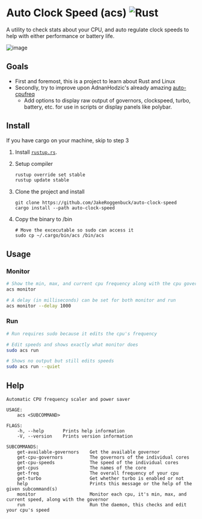 # Auto Clock Speed (acs) ![Rust](https://img.shields.io/github/workflow/status/jakeroggenbuck/auto-clock-speed/Rust?style=for-the-badge)
 A utility to check stats about your CPU, and auto regulate clock speeds to help with either performance or battery life.
 
![image](https://user-images.githubusercontent.com/35516367/125746973-e8537607-f265-414f-be37-479d68ac1f7d.png)


## Goals
- First and foremost, this is a project to learn about Rust and Linux
- Secondly, try to improve upon AdnanHodzic's already amazing [auto-cpufreq](https://github.com/AdnanHodzic/auto-cpufreq)
    - Add options to display raw output of governors, clockspeed, turbo, battery, etc. for use in scripts or display panels like polybar.

## Install
If you have cargo on your machine, skip to step 3

1. Install [`rustup.rs`](https://rustup.rs/).

2. Setup compiler
   ```sh
   rustup override set stable
   rustup update stable
   ```

3. Clone the project and install
   ```
   git clone https://github.com/JakeRoggenbuck/auto-clock-speed
   cargo install --path auto-clock-speed
   ```

4. Copy the binary to /bin
   ```
   # Move the excecutable so sudo can access it
   sudo cp ~/.cargo/bin/acs /bin/acs
   ```

## Usage
### Monitor
```sh
# Show the min, max, and current cpu frequency along with the cpu governor
acs monitor

# A delay (in milliseconds) can be set for both monitor and run
acs monitor --delay 1000
```

### Run
```sh
# Run requires sudo because it edits the cpu's frequency

# Edit speeds and shows exactly what monitor does
sudo acs run

# Shows no output but still edits speeds
sudo acs run --quiet
```

## Help
```
Automatic CPU frequency scaler and power saver

USAGE:
    acs <SUBCOMMAND>

FLAGS:
    -h, --help       Prints help information
    -V, --version    Prints version information

SUBCOMMANDS:
    get-available-governors    Get the available governor
    get-cpu-governors          The governors of the individual cores
    get-cpu-speeds             The speed of the individual cores
    get-cpus                   The names of the core
    get-freq                   The overall frequency of your cpu
    get-turbo                  Get whether turbo is enabled or not
    help                       Prints this message or the help of the given subcommand(s)
    monitor                    Monitor each cpu, it's min, max, and current speed, along with the governor
    run                        Run the daemon, this checks and edit your cpu's speed
```
